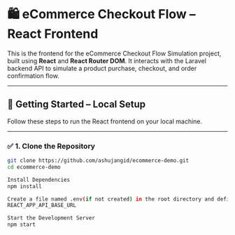 # 🛍️ eCommerce Checkout Flow – React Frontend

This is the frontend for the eCommerce Checkout Flow Simulation project, built using **React** and **React Router DOM**. It interacts with the Laravel backend API to simulate a product purchase, checkout, and order confirmation flow.

---

## 🚀 Getting Started – Local Setup

Follow these steps to run the React frontend on your local machine.

---

### ✅ 1. Clone the Repository

```bash
git clone https://github.com/ashujangid/ecommerce-demo.git
cd ecommerce-demo

Install Dependencies
npm install

Create a file named .env(if not created) in the root directory and define your API base URL
REACT_APP_API_BASE_URL

Start the Development Server
npm start

